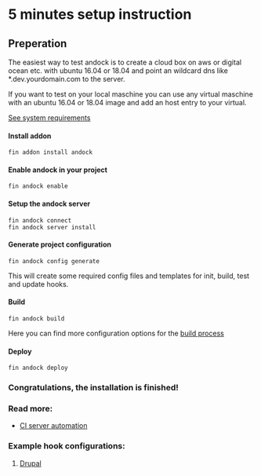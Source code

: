# 5 minutes setup instruction

## Preperation
The easiest way to test andock is to create a cloud box on aws or digital ocean etc. with ubuntu 16.04 or 18.04 and point an wildcard dns like *.dev.yourdomain.com to the server.

If you want to test on your local maschine you can use any virtual maschine with an ubuntu 16.04 or 18.04 image and add an host entry to your virtual. 


[See system requirements](/system-requirements.md) 
#### Install addon
```
fin addon install andock
```
#### Enable andock in your project
```
fin andock enable
```
#### Setup the andock server

```
fin andock connect
fin andock server install
```

#### Generate project configuration
```
fin andock config generate
```
This will create some required config files and templates for init, build, test and update hooks. 

#### Build 
```
fin andock build
```
Here you can find more configuration options for the [build process](../configuration/build.md)

#### Deploy 
```
fin andock deploy
```

### Congratulations, the installation is finished!

### Read more:
* [CI server automation](../integrations/ci.md)
### Example hook configurations:
1. [Drupal](../configuration/example-drupal-hooks.md)